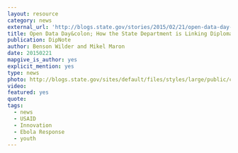 ```yaml
---
layout: resource
category: news
external_url: 'http://blogs.state.gov/stories/2015/02/21/open-data-day-how-state-department-linking-diplomacy-collaborative-mapping-during'
title: Open Data Day&colon; How the State Department is Linking Diplomacy With Collaborative Mapping During Crises
publication: DipNote
author: Benson Wilder and Mikel Maron
date: 20150221
mapgive_is_author: yes
explicit_mention: yes
type: news
photo: http://blogs.state.gov/sites/default/files/styles/large/public/contributed_images/2015_0221_map_give_1.jpg?itok=DtULoTid
video:
featured: yes
quote:
tags: 
  - news
  - USAID
  - Innovation
  - Ebola Response
  - youth
---
```

